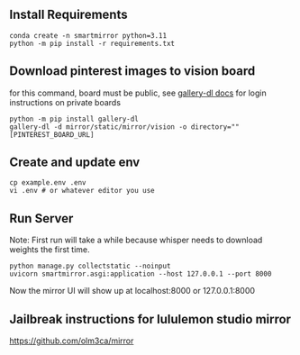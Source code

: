 ## Install Requirements
```
conda create -n smartmirror python=3.11
python -m pip install -r requirements.txt
```
## Download pinterest images to vision board
for this command, board must be public, see [gallery-dl docs](https://github.com/mikf/gallery-dl/) for login instructions on private boards
```
python -m pip install gallery-dl
gallery-dl -d mirror/static/mirror/vision -o directory="" [PINTEREST_BOARD_URL]
```
## Create and update env
```
cp example.env .env
vi .env # or whatever editor you use
```

## Run Server
Note: First run will take a while because whisper needs to download weights the first time.
```
python manage.py collectstatic --noinput
uvicorn smartmirror.asgi:application --host 127.0.0.1 --port 8000
```
Now the mirror UI will show up at localhost:8000 or 127.0.0.1:8000

## Jailbreak instructions for lululemon studio mirror
https://github.com/olm3ca/mirror
